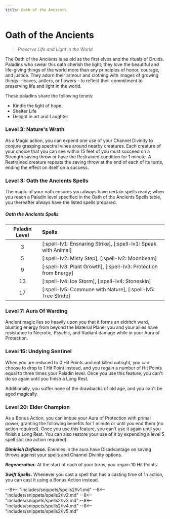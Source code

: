 ```yaml
---
title: Oath of the Ancients
---
```



# Oath of the Ancients

> *Preserve Life and Light in the World*

The Oath of the Ancients is as old as the first elves and the rituals of Druids. Paladins who swear this oath cherish the light; they love the beautiful and life-giving things of the world more than any principles of honor, courage, and justice. They adorn their armour and clothing with images of growing things—leaves, antlers, or flowers—to reflect their commitment to preserving life and light in the world.

These paladins share the following tenets:

- Kindle the light of hope.
- Shelter Life
- Delight in art and Laughter

### Level 3: Nature's Wrath

As a Magic action, you can expend one use of your Channel Divinity to conjure grasping spectral vines around nearby creatures. Each creature of your choice that you can see within 15 feet of you must succeed on a Strength saving throw or have the Restrained condition for 1 minute. A Restrained creature repeats the saving throw at the end of each of its turns, ending the effect on itself on a success.

### Level 3: Oath the Ancients Spells

The magic of your oath ensures you always have certain spells ready; when you reach a Paladin level specified in the Oath of the Ancients Spells table, you thereafter always have the listed spells prepared.

##### Oath the Ancients Spells

| Paladin Level | Spells |
|:---:|:---|
| 3 | [:spell-lv1: Ensnaring Strike], [:spell-lv1: Speak with Animal] |
| 5 | [:spell-lv2: Misty Step], [:spell-lv2: Moonbeam] |
| 9 | [:spell-lv3: Plant Growth], [:spell-lv3: Protection from Energy] |
| 13 | [:spell-lv4: Ice Storm], [:spell-lv4: Stoneskin] |
| 17 | [:spell-lv5: Commune with Nature], [:spell-lv5: Tree Stride] |

### Level 7: Aura Of Warding

Ancient magic lies so heavily upon you that it forms an eldritch ward, blunting energy from beyond the Material Plane; you and your allies have resistance to Necrotic, Psychic, and Radiant damage while in your Aura of Protection.

### Level 15: Undying Sentinel

When you are reduced to 0 Hit Points and not killed outright, you can choose to drop to 1 Hit Point instead, and you regain a number of Hit Points equal to three times your Paladin level. Once you use this feature, you can't do so again until you finish a Long Rest.

Additionally, you suffer none of the drawbacks of old age, and you can't be aged magically.
 
### Level 20: Elder Champion

As a Bonus Action, you can imbue your Aura of Protection with primal power, granting the following benefits for 1 minute or until you end them (no action required). Once you use this feature, you can't use it again until you finish a Long Rest. You can also restore your use of it by expending a level 5 spell slot (no action required).

***Diminish Defiance.*** Enemies in the aura have Disadvantage on saving throws against your spells and Channel Divinity options.

***Regeneration.*** At the start of each of your turns, you regain 10 Hit Points.

***Swift Spells.*** Whenever you cast a spell that has a casting time of 1n action, you can cast it using a Bonus Action instead.

--8<-- "includes/snippets/spells2/lv1.md"
--8<-- "includes/snippets/spells2/lv2.md"
--8<-- "includes/snippets/spells2/lv3.md"
--8<-- "includes/snippets/spells2/lv4.md"
--8<-- "includes/snippets/spells2/lv5.md"